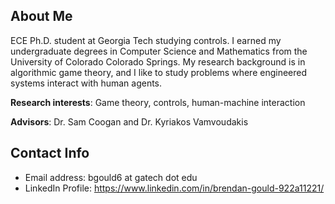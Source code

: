 ## About Me
ECE Ph.D. student at Georgia Tech studying controls. I earned my undergraduate degrees in Computer Science and Mathematics from the University of Colorado Colorado Springs. My research background is in algorithmic game theory, and I like to study problems where engineered systems interact with human agents. 

**Research interests**: Game theory, controls, human-machine interaction

**Advisors**: Dr. Sam Coogan and Dr. Kyriakos Vamvoudakis

## Contact Info
 - Email address: bgould6 at gatech dot edu
 - LinkedIn Profile: https://www.linkedin.com/in/brendan-gould-922a11221/

